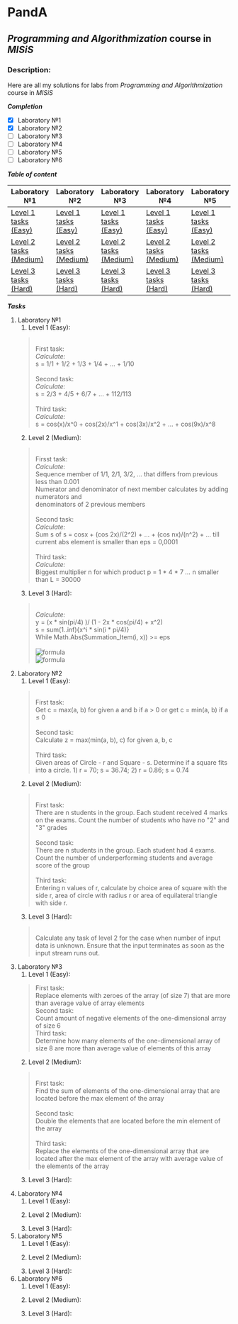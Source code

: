 # PandA
## *Programming and Algorithmization* course in _MISiS_
### Description: 
Here are all my solutions for labs from *Programming and Algorithmization* course in _MISiS_

***Completion***

- [x] Laboratory №1
- [x] Laboratory №2
- [ ] Laboratory №3
- [ ] Laboratory №4
- [ ] Laboratory №5
- [ ] Laboratory №6

***Table of content***

Laboratory №1 | Laboratory №2 | Laboratory №3 | Laboratory №4 | Laboratory №5 | Laboratory №6
------------- | ------------- | ------------- | ------------- | ------------- | -------------
[Level 1 tasks (Easy)](https://github.com/pleximaDev/PandA/blob/main/Lab1_Easy.cs)| [Level 1 tasks (Easy)](https://github.com/pleximaDev/PandA/blob/main/Lab2_Easy.cs) | [Level 1 tasks (Easy)](https://github.com/pleximaDev/PandA/blob/main/Lab3_Easy.cs) | [Level 1 tasks (Easy)]() | [Level 1 tasks (Easy)]() | [Level 1 tasks (Easy)]() |
[Level 2 tasks (Medium)](https://github.com/pleximaDev/PandA/blob/main/Lab1_Medium.cs)| [Level 2 tasks (Medium)](https://github.com/pleximaDev/PandA/blob/main/Lab2_Medium.cs) | [Level 2 tasks (Medium)]() | [Level 2 tasks (Medium)]() | [Level 2 tasks (Medium)]() | [Level 2 tasks (Medium)]() |
[Level 3 tasks (Hard)](https://github.com/pleximaDev/PandA/blob/main/Lab1_Hard.cs) | [Level 3 tasks (Hard)](https://github.com/pleximaDev/PandA/blob/main/Lab2_Hard.cs) | [Level 3 tasks (Hard)]() | [Level 3 tasks (Hard)]() | [Level 3 tasks (Hard)]() | [Level 3 tasks (Hard)]() |


***Tasks***
1. Laboratory №1
   1. Level 1 (Easy):
   > \
   > First task:\
   > _Calculate:_\
   > s = 1/1 + 1/2 + 1/3 + 1/4 + ... + 1/10\
   > \
   > Second task:\
   > _Calculate:_\
   > s = 2/3 + 4/5 + 6/7 + ... + 112/113\
   > \
   > Third task:\
   > _Calculate:_\
   > s = cos(x)/x^0 + cos(2x)/x^1 + cos(3x)/x^2 + ... + cos(9x)/x^8
   2. Level 2 (Medium):
   > \
   > Firsst task:\
   > _Calculate:_\
   > Sequence member of 1/1, 2/1, 3/2, ... that differs from previous less than 0.001\
   > Numerator and denominator of next member calculates by adding numerators and\
   > denominators of 2 previous members\
   > \
   > Second task:\
   > _Calculate:_\
   > Sum s of s = cosx + (cos 2x)/(2^2) + ... + (cos nx)/(n^2) + ...  till current abs element is smaller than eps = 0,0001\
   > \
   > Third task:\
   > _Calculate:_\
   > Biggest multiplier n for which product p = 1 * 4 * 7 *...* n smaller than L = 30000
   3. Level 3 (Hard):
   >\
   > _Calculate:_\
   > y = (x * sin(pi/4) )/ (1 - 2x * cos(pi/4) + x^2)\
   > s = sum(1..inf){x^i * sin(i * pi/4)}\
   > While Math.Abs(Summation_Item(i, x)) >= eps\
\
![formula](https://render.githubusercontent.com/render/math?math=\color{green}\large\y=\dfrac{x\sin(\dfrac{\pi}{4})}{1-2x\cos(\dfrac{\pi}{4})+x^2})\
![formula](https://render.githubusercontent.com/render/math?math=\color{green}\large\s=\displaystyle\sum_{n=1}^{\infty}x^i\sin(\dfrac{\pi}{4}))
2. Laboratory №2
   1. Level 1 (Easy):
   > \
   > First task:\
   > Get с = max(a, b) for given a and b if а > 0 or get с = min(a, b) if а ≤ 0\
   > \
   > Second task:\
   > Calculate z = max(min(a, b), c) for given a, b, c\
   > \
   > Third task:\
   > Given areas of Circle - r and Square - s. Determine if a square fits into a circle. 1) r = 70; s = 36.74; 2) r = 0.86; s = 0.74
   2. Level 2 (Medium):
   > \
   > First task:\
   > There are n students in the group. Each student received 4 marks on the exams. Count the number of students who have no "2" and "3" grades\
   > \
   > Second task:\
   > There are n students in the group. Each student had 4 exams. Count the number of underperforming students and average score of the group\
   > \
   > Third task:\
   > Entering n values of r, calculate by choice area of square with the side r, area of circle with radius r or area of equilateral triangle with side r.
   3. Level 3 (Hard):
   > \
   > Calculate any task of level 2 for the case when number of input data is unknown. Ensure that the input terminates as soon as the input stream runs out.
1. Laboratory №3
   1. Level 1 (Easy):
   > First task:\
   > Replace elements with zeroes of the array (of size 7) that are more than average value of array elements\
   > Second task:\
   > Count amount of negative elements of the one-dimensional array of size 6\
   > Third task:\
   > Determine how many elements of the one-dimensional array of size 8 are more than average value of elements of this array
   2. Level 2 (Medium):
   > \
   > First task:\
   > Find the sum of elements of the one-dimensional array that are located before the max element of the array\
   > \
   > Second task:\
   > Double the elements that are located before the min element of the array\
   > \
   > Third task:\
   > Replace the elements of the one-dimensional array that are located after the max element of the array with average value of the elements of the array
   3. Level 3 (Hard):
   > 
1. Laboratory №4
   1. Level 1 (Easy):
   >
   2. Level 2 (Medium):
   >
   3. Level 3 (Hard):
3. Laboratory №5
   1. Level 1 (Easy):
   >
   2. Level 2 (Medium):
   >
   3. Level 3 (Hard):
5. Laboratory №6
   1. Level 1 (Easy):
   >
   2. Level 2 (Medium):
   >
   3. Level 3 (Hard):
